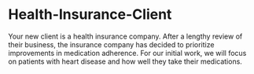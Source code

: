 # Health-Insurance-Client
Your new client is a health insurance company.  After a lengthy review of their business, the insurance company has decided to prioritize improvements in medication adherence.  For our initial work, we will focus on patients with heart disease and how well they take their medications.
